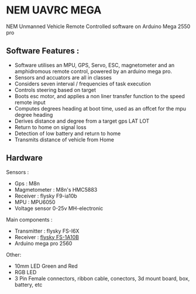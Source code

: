 # NEM UAVRC MEGA

NEM Unmanned Vehicle Remote Controlled software on Arduino Mega 2550 pro

## Software Features :

- Software utilises an MPU, GPS, Servo, ESC, magnetometer and an amphidromous remote control, powered by an arduino mega pro.
- Sensors and accuators are all in classes
- Considers seven interval / frequencies of task execution
- Controls steering based on target 
- Boots esc motor, and applies a non liner transfer function to the speed remote input
- Computes degrees heading at boot time, used as an offcet for the mpu degree heading
- Derives distance and degree from a target gps LAT LOT
- Return to home on signal loss
- Detection of low battery and return to home
- Transmits distance of vehicle from Home

## Hardware

Sensors :

- Gps : M8n
- Magmetometer : M8n's HMC5883
- Receiver : flysky F9-ia10b
- MPU : MPU6050
- Voltage sensor 0-25v MH-electronic

Main components : 
- Transmitter : flysky FS-I6X
- Receiver : [flysky FS-1A10B](https://www.flysky-cn.com/ia10b-canshu)
- Arduino mega pro 2560 

Other: 

- 10mm LED Green and Red
- RGB LED
- 3 Pin Female connectors, ribbon cable, conectors, 3d mount board, box, battery, etc
